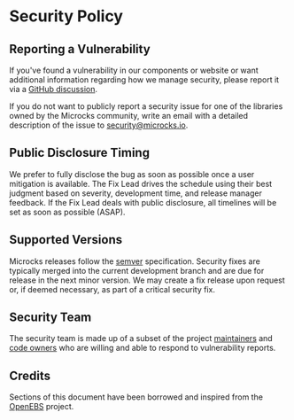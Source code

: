 # Security Policy

## Reporting a Vulnerability

If you've found a vulnerability in our components or website or want additional information regarding how we manage security, please report it via a [GitHub discussion](https://github.com/microcks/microcks/discussions).

If you do not want to publicly report a security issue for one of the libraries owned by the Microcks community, write an email with a detailed description of the issue to security@microcks.io.

## Public Disclosure Timing

We prefer to fully disclose the bug as soon as possible once a user mitigation is available. The Fix Lead drives the schedule using their best judgment based on severity, development time, and release manager feedback. If the Fix Lead deals with public disclosure, all timelines will be set as soon as possible (ASAP).

## Supported Versions

Microcks releases follow the [semver](https://semver.org/) specification. Security fixes are typically merged into the current development branch and are due for release in the next minor version. We may create a fix release upon request or, if deemed necessary, as part of a critical security fix.

## Security Team

The security team is made up of a subset of the project [maintainers](https://github.com/microcks/.github/blob/main/GOVERNANCE.md#maintainers-code-owners-contributors-and-adopters) and [code owners](https://github.com/microcks/.github/blob/main/GOVERNANCE.md#maintainers-code-owners-contributors-and-adopters) who are willing and able to respond to vulnerability reports.

## Credits

Sections of this document have been borrowed and inspired from the [OpenEBS](https://github.com/openebs/community/blob/72506ee3b885bd06324b82a650fcd3a61e93eef0/SECURITY.md) project.
